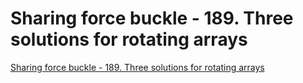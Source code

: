# Sharing force buckle - 189. Three solutions for rotating arrays
[Sharing force buckle - 189. Three solutions for rotating arrays](https://aiwithcloud.com/2022/09/15/sharing_force_buckle___189-_three_solutions_for_rotating_arrays/)
